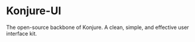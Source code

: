 # Konjure-UI
The open-source backbone of Konjure. A clean, simple, and effective user interface kit.
